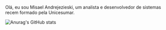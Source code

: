 Olá, eu sou Misael Andrejezieski, um analista e desenvolvedor de sistemas recem formado pela Unicesumar.

![Anurag's GitHub stats](https://github-readme-stats.vercel.app/api?username=MisaAndrejezieski&theme=blue&show_icons=true)

